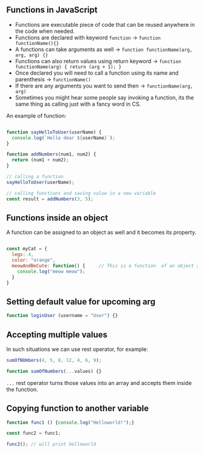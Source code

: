 ## Functions in JavaScript
- Functions are executable piece of code that can be reused anywhere in the code when needed.
- Functions are declared with keyword `function` -> `function functionName(){}`
- A functions can take arguments as well -> `function functionName(arg, arg, arg) {}`
- Functions can also return values using return keyword -> `function functionName(arg) { return (arg + 1); }`
- Once declared you will need to call a function using its name and parenthesis -> `functionName()`
- If there are any arguments you want to send then -> `functionName(arg, arg)`
- Sometimes you might hear some people say invoking a function, its the same thing as calling just with a fancy word in CS.

An example of function: 

```jsx

function sayHelloToUser(userName) {
  console.log(`Hello dear ${userName}`);
}

function addNumbers(num1, num2) {
  return (num1 + num2);
}

// calling a function
sayHelloToUser(userName);

// calling functions and saving value in a new variable
const result = addNumbers(3, 5);


```

## Functions inside an object

A function can be assigned to an object as well and it becomes its property.

```jsx

const myCat = {
  legs: 4,
  color: "orange",
  meowAndBeCute: function() {     // This is a function  of an object also known as method.
    console.log("meow meow");
  }
}

```

## Setting default value for upcoming arg

```jsx
function loginUser (username = "User") {}
```

## Accepting multiple values

In such situations we can use rest operator, for example:

```jsx
sumOfNUmbers(4, 5, 8, 12, 4, 6, 9);

function sumOfNumbers(...values) {}
```
`...` rest operator turns those values into an array and accepts them inside the function.

## Copying function to another variable

```jsx
function func1 () {console.log("Helloworld!");}

const func2 = func1;

func2(); // will print helloworld
```
